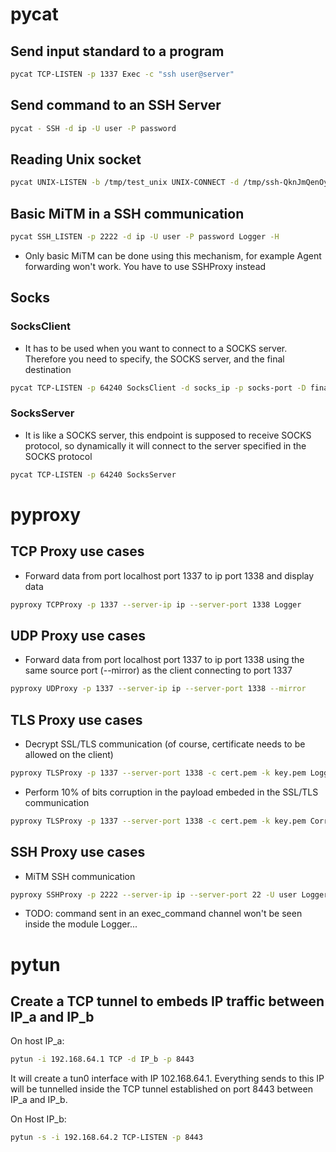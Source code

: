 # pycat

## Send input standard to a program

```bash
pycat TCP-LISTEN -p 1337 Exec -c "ssh user@server"
```

## Send command to an SSH Server

```bash
pycat - SSH -d ip -U user -P password
```

## Reading Unix socket

```bash
pycat UNIX-LISTEN -b /tmp/test_unix UNIX-CONNECT -d /tmp/ssh-QknJmQenOy19/agent.27601  Logger	
```

## Basic MiTM in a SSH communication

```bash
pycat SSH_LISTEN -p 2222 -d ip -U user -P password Logger -H
```
 
- Only basic MiTM can be done using this mechanism, for example Agent forwarding won't work. You have to use SSHProxy instead

## Socks

### SocksClient

- It has to be used when you want to connect to a SOCKS server. Therefore you need to specify, the SOCKS server, and the final destination

```bash
pycat TCP-LISTEN -p 64240 SocksClient -d socks_ip -p socks-port -D final_ip -P final_port
```

### SocksServer

- It is like a SOCKS server, this endpoint is supposed to receive SOCKS protocol, so dynamically it will connect to the server specified in the SOCKS protocol

```bash
pycat TCP-LISTEN -p 64240 SocksServer
```


# pyproxy

## TCP Proxy use cases

-  Forward data from port localhost port 1337 to ip port 1338 and display data

```bash
pyproxy TCPProxy -p 1337 --server-ip ip --server-port 1338 Logger
```

## UDP Proxy use cases

- Forward data from port localhost port 1337 to ip port 1338 using the same source port (--mirror) as the client connecting to port 1337

```bash
pyproxy UDProxy -p 1337 --server-ip ip --server-port 1338 --mirror
```

## TLS Proxy use cases

- Decrypt SSL/TLS communication (of course, certificate needs to be allowed on the client)

```bash
pyproxy TLSProxy -p 1337 --server-port 1338 -c cert.pem -k key.pem Logger -H
```

- Perform 10% of bits corruption in the payload embeded in the SSL/TLS communication

```bash
pyproxy TLSProxy -p 1337 --server-port 1338 -c cert.pem -k key.pem Corrupt --both -n 10
```

## SSH Proxy use cases

- MiTM SSH communication

```bash
pyproxy SSHProxy -p 2222 --server-ip ip --server-port 22 -U user Logger -H
```

- TODO: command sent in an exec_command channel won't be seen inside the module Logger...

# pytun

## Create a TCP tunnel to embeds IP traffic between IP_a and IP_b

On host IP_a:

```bash
pytun -i 192.168.64.1 TCP -d IP_b -p 8443
```

It will create a tun0 interface with IP 102.168.64.1. Everything sends to this IP will be tunnelled inside the TCP tunnel established on port 8443 between IP_a and IP_b.

On Host IP_b:

```bash
pytun -s -i 192.168.64.2 TCP-LISTEN -p 8443
```
